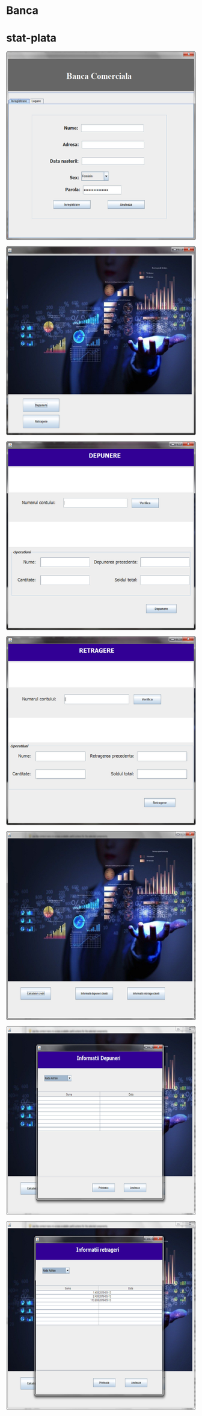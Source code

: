 # Banca

# stat-plata
<p align="center">
  <img src="https://github.com/doru87/Banca/blob/master/Banca/src/imagini/2019-05-16_094753.jpg" width="600" height="500">
</p>
<p align="center">
  <img src="https://github.com/doru87/Banca/blob/master/Banca/src/imagini/2019-05-16_094701.jpg" width="600" height="500">
</p>
<p align="center">
  <img src="https://github.com/doru87/Banca/blob/master/Banca/src/imagini/2019-05-16_094728.jpg" width="600" height="500">
</p>
<p align="center">
  <img src="https://github.com/doru87/Banca/blob/master/Banca/src/imagini/2019-05-16_094740.jpg" width="600" height="500">
</p>
<p align="center">
  <img src="https://github.com/doru87/Banca/blob/master/Banca/src/imagini/2019-05-16_094821.jpg" width="600" height="500">
</p>
<p align="center">
  <img src="https://github.com/doru87/Banca/blob/master/Banca/src/imagini/2019-05-16_094840.jpg" width="600" height="500">
</p>
<p align="center">
  <img src="https://github.com/doru87/Banca/blob/master/Banca/src/imagini/2019-05-16_094913.jpg" width="600" height="500">
</p>





